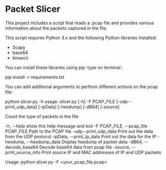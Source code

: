 # Packet Slicer

This project includes a script that reads a .pcap file and provides various information about the packets captured in the file.

This script requires Python 3.x and the following Python libraries installed:
- Scapy
- base64
- binascii


You can install these libraries using pip:
type on terminal : 

pip install -r requirements.txt

You can add additional arguments to perform different actions on the pcap file:

python slicer.py -h
usage: slicer.py [-h] -F PCAP_FILE [-udp--print_udp_data] [-ipData]
                 [-hexdump] [-dB64] [-source]

Count the type of packets in the file


  -h, --help            show this help message and exit
  -F PCAP_FILE, --pcap_file PCAP_FILE
                        Path to the PCAP file
  -udp--print_udp_data  Print out the data from the UDP protocol
  -ipData, --print_ip_data
                        Print out the data for the IP
  -hexdump, --hexdump_data
                        Display hexdump of packet data
  -dB64, --decode_base64
                        Decode base64 data from pcap file
  -source, --print_source_info
                        Print source IP and MAC addresses of IP and UDP
                        packets

Usage:
python slicer.py -F <your_pcap_file.pcap>
